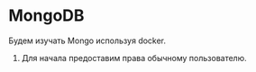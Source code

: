 # MongoDB

Будем изучать Mongo используя docker.

1. Для начала предоставим права обычному пользователю.
